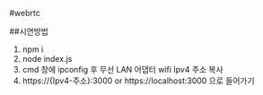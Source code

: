 #webrtc 

##시연방법

1. npm i
2. node index.js
3. cmd 창에 ipconfig 후 무선 LAN 어댑터 wifi Ipv4 주소 복사
4. https://{Ipv4-주소}:3000 or https://localhost:3000 으로 들어가기
